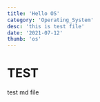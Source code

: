 ```yaml
---
title: 'Hello OS'
category: 'Operating_System'
desc: 'this is test file'
date: '2021-07-12'
thumb: 'os'
---
```


# TEST
test md file